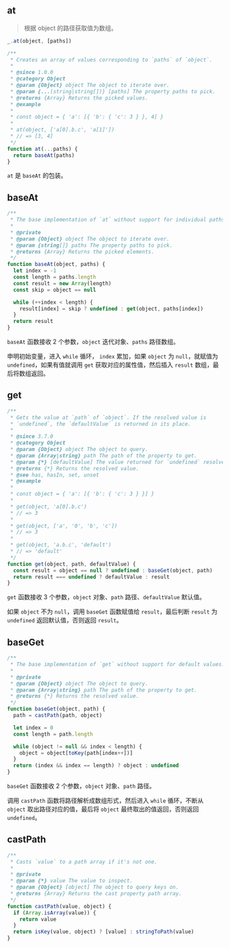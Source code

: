 ## at

> 根据 object 的路径获取值为数组。

```js
_.at(object, [paths])
```

```js
/**
 * Creates an array of values corresponding to `paths` of `object`.
 *
 * @since 1.0.0
 * @category Object
 * @param {Object} object The object to iterate over.
 * @param {...(string|string[])} [paths] The property paths to pick.
 * @returns {Array} Returns the picked values.
 * @example
 *
 * const object = { 'a': [{ 'b': { 'c': 3 } }, 4] }
 *
 * at(object, ['a[0].b.c', 'a[1]'])
 * // => [3, 4]
 */
function at(...paths) {
  return baseAt(paths)
}
```

`at` 是 `baseAt` 的包装。

## baseAt

```js
/**
 * The base implementation of `at` without support for individual paths.
 *
 * @private
 * @param {Object} object The object to iterate over.
 * @param {string[]} paths The property paths to pick.
 * @returns {Array} Returns the picked elements.
 */
function baseAt(object, paths) {
  let index = -1
  const length = paths.length
  const result = new Array(length)
  const skip = object == null

  while (++index < length) {
    result[index] = skip ? undefined : get(object, paths[index])
  }
  return result
}
```

`baseAt` 函数接收 2 个参数，`object` 迭代对象、`paths` 路径数组。

申明初始变量，进入 `while` 循环， `index` 累加，如果 `object` 为 `null`，就赋值为 `undefined`，如果有值就调用 `get` 获取对应的属性值，然后插入 `result` 数组，最后将数组返回。

## get

```js
/**
 * Gets the value at `path` of `object`. If the resolved value is
 * `undefined`, the `defaultValue` is returned in its place.
 *
 * @since 3.7.0
 * @category Object
 * @param {Object} object The object to query.
 * @param {Array|string} path The path of the property to get.
 * @param {*} [defaultValue] The value returned for `undefined` resolved values.
 * @returns {*} Returns the resolved value.
 * @see has, hasIn, set, unset
 * @example
 *
 * const object = { 'a': [{ 'b': { 'c': 3 } }] }
 *
 * get(object, 'a[0].b.c')
 * // => 3
 *
 * get(object, ['a', '0', 'b', 'c'])
 * // => 3
 *
 * get(object, 'a.b.c', 'default')
 * // => 'default'
 */
function get(object, path, defaultValue) {
  const result = object == null ? undefined : baseGet(object, path)
  return result === undefined ? defaultValue : result
}
```

`get` 函数接收 3 个参数，`object` 对象、`path` 路径、`defaultValue` 默认值。

如果 `object` 不为 `null`，调用 `baseGet` 函数赋值给 `result`，最后判断 `result` 为 `undefined` 返回默认值，否则返回 `result`。



## baseGet

```js
/**
 * The base implementation of `get` without support for default values.
 *
 * @private
 * @param {Object} object The object to query.
 * @param {Array|string} path The path of the property to get.
 * @returns {*} Returns the resolved value.
 */
function baseGet(object, path) {
  path = castPath(path, object)

  let index = 0
  const length = path.length

  while (object != null && index < length) {
    object = object[toKey(path[index++])]
  }
  return (index && index == length) ? object : undefined
}
```

`baseGet` 函数接收 2 个参数，`object` 对象、`path` 路径。

调用 `castPath` 函数将路径解析成数组形式，然后进入 `while` 循环，不断从 `object` 取出路径对应的值，最后将 `object` 最终取出的值返回，否则返回 `undefined`。


## castPath

```js
/**
 * Casts `value` to a path array if it's not one.
 *
 * @private
 * @param {*} value The value to inspect.
 * @param {Object} [object] The object to query keys on.
 * @returns {Array} Returns the cast property path array.
 */
function castPath(value, object) {
  if (Array.isArray(value)) {
    return value
  }
  return isKey(value, object) ? [value] : stringToPath(value)
}
```
